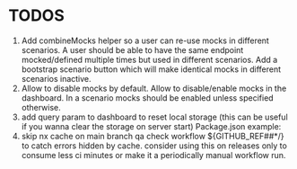 # TODOS

1. Add combineMocks helper so a user can re-use mocks in different scenarios.
   A user should be able to have the same endpoint mocked/defined multiple times but used in different scenarios.
   Add a bootstrap scenario button which will make identical mocks in different scenarios inactive.
1. Allow to disable mocks by default. Allow to disable/enable mocks in the dashboard.
   In a scenario mocks should be enabled unless specified otherwise.
1. add query param to dashboard to reset local storage (this can be useful if you wanna clear the storage on server start)
   Package.json example:
1. skip nx cache on main branch qa check workflow ${GITHUB_REF##\*/} to catch errors hidden by cache. consider using this on releases only to consume less ci minutes or make it a periodically manual workflow run.
